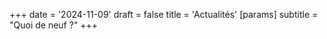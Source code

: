 +++
date = '2024-11-09'
draft = false
title = 'Actualités'
[params]
subtitle = "Quoi de neuf ?"
+++
